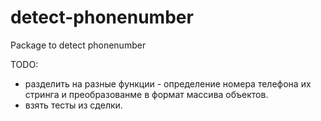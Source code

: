 # detect-phonenumber
Package to detect phonenumber

TODO: 
- разделить на разные функции - определение номера телефона их стринга и преобразованме в формат массива объектов.
- взять тесты из сделки.